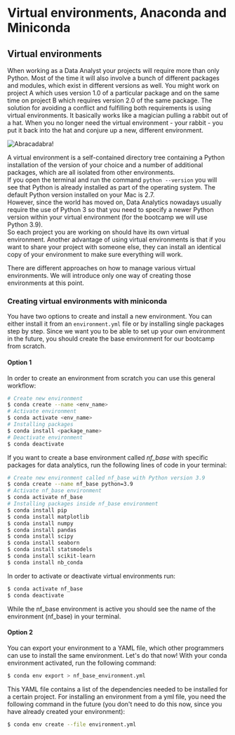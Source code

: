 # Virtual environments, Anaconda and Miniconda

## Virtual environments

When working as a Data Analyst your projects will require more than only Python. Most of the time it will also involve a bunch of different packages and modules, which exist in different versions as well. You might work on project A which uses version 1.0 of a particular package and on the same time on project B which requires version 2.0 of the same package. The solution for avoiding a conflict and fulfilling both requirements is using virtual environments. It basically works like a magician pulling a rabbit out of a hat. When you no longer need the virtual environment - your rabbit - you put it back into the hat and conjure up a new, different environment.

![Abracadabra!](https://media4.giphy.com/media/l41lPv1RcGVE1q5mo/giphy.gif)


A virtual environment is a self-contained directory tree containing a Python installation of the version of your choice and a number of additional packages, which are all isolated from other environments.  
If you open the terminal and run the command `python --version` you will see that Python is already installed as part of the operating system. The default Python version installed on your Mac is 2.7.   
However, since the world has moved on, Data Analytics nowadays usually require the use of Python 3 so that you need to specify a newer Python version within your virtual environment (for the bootcamp we will use Python 3.9).  
So each project you are working on should have its own virtual environment. Another advantage of using virtual environments is that if you want to share your project with someone else, they can install an identical copy of your environment to make sure everything will work.   

There are different approaches on how to manage various virtual environments. We will introduce only one way of creating those environments at this point.

### Creating virtual environments with miniconda

You have two options to create and install a new environment. You can either install it from an `environment.yml` file or by installing single packages step by step. Since we want you to be able to set up your own environment in the future, you should create the base environment for our bootcamp from scratch. 
#### Option 1
In order to create an environment from scratch you can use this general workflow:
```BASH 
# Create new environment
$ conda create --name <env_name>
# Activate environment 
$ conda activate <env_name>
# Installing packages 
$ conda install <package_name>
# Deactivate environment
$ conda deactivate 
```
If you want to create a base environment called *nf_base* with specific packages for data analytics, run the following lines of code in your terminal:

```BASH 
# Create new environment called nf_base with Python version 3.9
$ conda create --name nf_base python=3.9
# Activate nf_base environment 
$ conda activate nf_base
# Installing packages inside nf_base environment
$ conda install pip
$ conda install matplotlib
$ conda install numpy
$ conda install pandas
$ conda install scipy
$ conda install seaborn
$ conda install statsmodels
$ conda install scikit-learn
$ conda install nb_conda
```
In order to activate or deactivate virtual environments run:
```BASH 
$ conda activate nf_base
$ conda deactivate
```
While the nf_base environment is active you should see the name of the environment (nf_base) in your terminal. 
#### Option 2
You can export your environment to a YAML file, which other programmers can use to install the same environment. Let's do that now! With your conda environment activated, run the following command: 
```BASH 
$ conda env export > nf_base_environment.yml
```
This YAML file contains a list of the dependencies needed to be installed for a certain project. For installing an environment from a yml file, you need the following command in the future (you don't need to do this now, since you have already created your environment):

```BASH 
$ conda env create --file environment.yml
 ```



